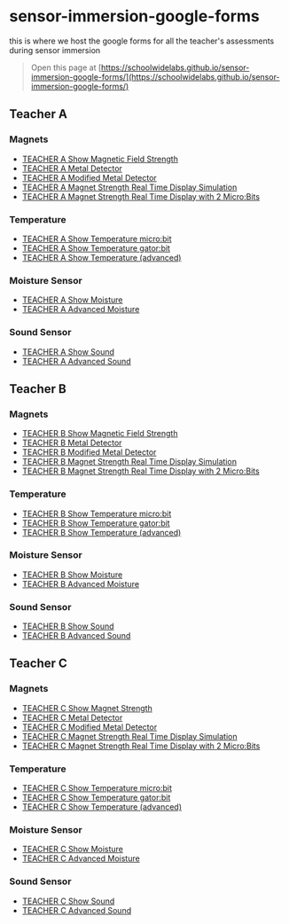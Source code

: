 # sensor-immersion-google-forms
this is where we host the google forms for all the teacher's assessments during sensor immersion

> Open this page at [https://schoolwidelabs.github.io/sensor-immersion-google-forms/](https://schoolwidelabs.github.io/sensor-immersion-google-forms/)

## Teacher A
### Magnets
 * [TEACHER A Show Magnetic Field Strength](https://forms.gle/g99ZsPueMx8AujY8A)
 * [TEACHER A Metal Detector](https://docs.google.com/forms/d/e/1FAIpQLSccZoeWTsMOsu3VCTSyGcO5unU2KpLcxHiV8Tn3rPr4grl2pQ/viewform)
 * [TEACHER A Modified Metal Detector](https://docs.google.com/forms/d/e/1FAIpQLSdElWNvWxgZ0mrRV1z6N5puABDSa37XYFym4n1MRswBYp2_nA/viewform)
 * [TEACHER A Magnet Strength Real Time Display Simulation](https://docs.google.com/forms/d/e/1FAIpQLScnAB9bMY2Oi234PsMJAwNb5KcrPF7NqbA_NkTgKpIigm1Ydw/viewform?usp=sf_link)
 * [TEACHER A Magnet Strength Real Time Display with 2 Micro:Bits](https://docs.google.com/forms/d/e/1FAIpQLSd6hJBnREZ60E1x8Nj7lPJAh3y_sgkYI5k5RLhy-pSJFDsEgg/viewform?usp=sf_link) 

### Temperature
* [TEACHER A Show Temperature micro:bit](https://docs.google.com/forms/d/e/1FAIpQLScNMVsCGE_8YJqNTA3XFKOYOvhWucTjGQHkTq_bcXLNvhtswg/viewform?usp=sf_link)  
* [TEACHER A Show Temperature gator:bit](https://docs.google.com/forms/d/e/1FAIpQLSfelNs51Xm9YhYxBXmwG8AhPWtyV386Vc7y9Qr8Q1H6TUOvhw/viewform?usp=sf_link)  
* [TEACHER A Show Temperature (advanced)]()  

### Moisture Sensor
* [TEACHER A Show Moisture]()  
* [TEACHER A Advanced Moisture]()  

### Sound Sensor
* [TEACHER A Show Sound]()  
* [TEACHER A Advanced Sound]()  


## Teacher B
### Magnets
 * [TEACHER B Show Magnetic Field Strength](https://forms.gle/g99ZsPueMx8AujY8A)
 * [TEACHER B Metal Detector](https://docs.google.com/forms/d/e/1FAIpQLSccZoeWTsMOsu3VCTSyGcO5unU2KpLcxHiV8Tn3rPr4grl2pQ/viewform)
 * [TEACHER B Modified Metal Detector](https://docs.google.com/forms/d/e/1FAIpQLSdElWNvWxgZ0mrRV1z6N5puABDSa37XYFym4n1MRswBYp2_nA/viewform)
 * [TEACHER B Magnet Strength Real Time Display Simulation](https://docs.google.com/forms/d/e/1FAIpQLScnAB9bMY2Oi234PsMJAwNb5KcrPF7NqbA_NkTgKpIigm1Ydw/viewform?usp=sf_link)
 * [TEACHER B Magnet Strength Real Time Display with 2 Micro:Bits](https://docs.google.com/forms/d/e/1FAIpQLSd6hJBnREZ60E1x8Nj7lPJAh3y_sgkYI5k5RLhy-pSJFDsEgg/viewform?usp=sf_link) 

### Temperature
* [TEACHER B Show Temperature micro:bit](https://docs.google.com/forms/d/e/1FAIpQLScNMVsCGE_8YJqNTA3XFKOYOvhWucTjGQHkTq_bcXLNvhtswg/viewform?usp=sf_link)  
* [TEACHER B Show Temperature gator:bit](https://docs.google.com/forms/d/e/1FAIpQLSfelNs51Xm9YhYxBXmwG8AhPWtyV386Vc7y9Qr8Q1H6TUOvhw/viewform?usp=sf_link)  
* [TEACHER B Show Temperature (advanced)]()  

### Moisture Sensor
* [TEACHER B Show Moisture]()  
* [TEACHER B Advanced Moisture]()  

### Sound Sensor
* [TEACHER B Show Sound]()  
* [TEACHER B Advanced Sound]()  


## Teacher C
### Magnets
 * [TEACHER C Show Magnet Strength](https://forms.gle/g99ZsPueMx8AujY8A)
 * [TEACHER C Metal Detector](https://docs.google.com/forms/d/e/1FAIpQLSccZoeWTsMOsu3VCTSyGcO5unU2KpLcxHiV8Tn3rPr4grl2pQ/viewform)
 * [TEACHER C Modified Metal Detector](https://docs.google.com/forms/d/e/1FAIpQLSdElWNvWxgZ0mrRV1z6N5puABDSa37XYFym4n1MRswBYp2_nA/viewform)
 * [TEACHER C Magnet Strength Real Time Display Simulation](https://docs.google.com/forms/d/e/1FAIpQLScnAB9bMY2Oi234PsMJAwNb5KcrPF7NqbA_NkTgKpIigm1Ydw/viewform?usp=sf_link)
 * [TEACHER C Magnet Strength Real Time Display with 2 Micro:Bits](https://docs.google.com/forms/d/e/1FAIpQLSd6hJBnREZ60E1x8Nj7lPJAh3y_sgkYI5k5RLhy-pSJFDsEgg/viewform?usp=sf_link) 

### Temperature
* [TEACHER C Show Temperature micro:bit](https://docs.google.com/forms/d/e/1FAIpQLScNMVsCGE_8YJqNTA3XFKOYOvhWucTjGQHkTq_bcXLNvhtswg/viewform?usp=sf_link)  
* [TEACHER C Show Temperature gator:bit](https://docs.google.com/forms/d/e/1FAIpQLSfelNs51Xm9YhYxBXmwG8AhPWtyV386Vc7y9Qr8Q1H6TUOvhw/viewform?usp=sf_link)  
* [TEACHER C Show Temperature (advanced)]()  

### Moisture Sensor
* [TEACHER C Show Moisture]()  
* [TEACHER C Advanced Moisture]()  

### Sound Sensor
* [TEACHER C Show Sound]()  
* [TEACHER C Advanced Sound]()  
